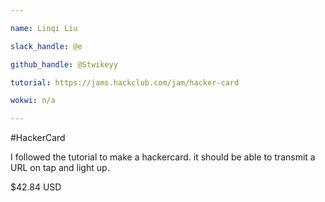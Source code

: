```yaml
---

name: Linqi Liu

slack_handle: @e

github_handle: @Stwikeyy

tutorial: https://jams.hackclub.com/jam/hacker-card

wokwi: n/a

---
```


#HackerCard


I followed the tutorial to make a hackercard. it should be able to transmit a URL on tap and light up.


$42.84 USD
